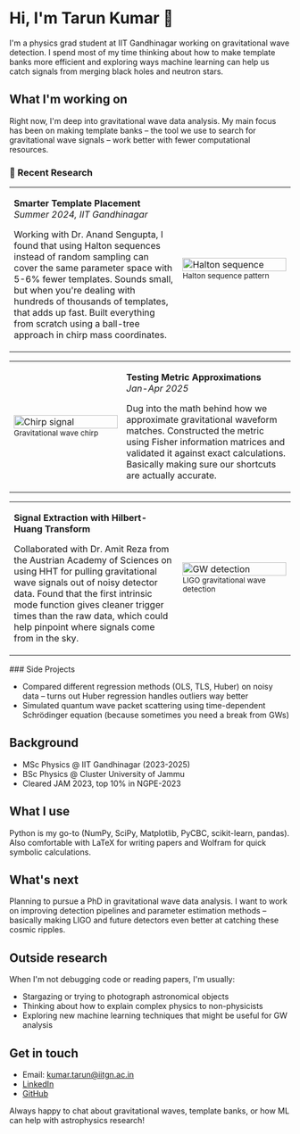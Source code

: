 # Hi, I'm Tarun Kumar 👋

I'm a physics grad student at IIT Gandhinagar working on gravitational wave detection. I spend most of my time thinking about how to make template banks more efficient and exploring ways machine learning can help us catch signals from merging black holes and neutron stars.

## What I'm working on

Right now, I'm deep into gravitational wave data analysis. My main focus has been on making template banks – the tool we use to search for gravitational wave signals – work better with fewer computational resources.

### 🌌 Recent Research

<table>
<tr>
<td width="60%">

**Smarter Template Placement**  
*Summer 2024, IIT Gandhinagar*

Working with Dr. Anand Sengupta, I found that using Halton sequences instead of random sampling can cover the same parameter space with 5-6% fewer templates. Sounds small, but when you're dealing with hundreds of thousands of templates, that adds up fast. Built everything from scratch using a ball-tree approach in chirp mass coordinates.

</td>
<td width="40%">
<img src="https://upload.wikimedia.org/wikipedia/commons/thumb/e/e3/Halton_sequence_2D.svg/400px-Halton_sequence_2D.svg.png" alt="Halton sequence" width="100%"/>
<sub>Halton sequence pattern</sub>
</td>
</tr>
</table>

<table>
<tr>
<td width="40%">
<img src="https://upload.wikimedia.org/wikipedia/commons/thumb/d/db/Chirp_signal.svg/500px-Chirp_signal.svg.png" alt="Chirp signal" width="100%"/>
<sub>Gravitational wave chirp</sub>
</td>
<td width="60%">

**Testing Metric Approximations**  
*Jan-Apr 2025*

Dug into the math behind how we approximate gravitational waveform matches. Constructed the metric using Fisher information matrices and validated it against exact calculations. Basically making sure our shortcuts are actually accurate.

</td>
</tr>
</table>

<table>
<tr>
<td width="60%">

**Signal Extraction with Hilbert-Huang Transform**

Collaborated with Dr. Amit Reza from the Austrian Academy of Sciences on using HHT for pulling gravitational wave signals out of noisy detector data. Found that the first intrinsic mode function gives cleaner trigger times than the raw data, which could help pinpoint where signals come from in the sky.

</td>
<td width="40%">
<img src="https://upload.wikimedia.org/wikipedia/commons/thumb/d/db/LIGO_measurement_of_gravitational_waves.svg/500px-LIGO_measurement_of_gravitational_waves.svg.png" alt="GW detection" width="100%"/>
<sub>LIGO gravitational wave detection</sub>
</td>
</tr>
</table>
### Side Projects

- Compared different regression methods (OLS, TLS, Huber) on noisy data – turns out Huber regression handles outliers way better
- Simulated quantum wave packet scattering using time-dependent Schrödinger equation (because sometimes you need a break from GWs)

## Background

- MSc Physics @ IIT Gandhinagar (2023-2025)
- BSc Physics @ Cluster University of Jammu
- Cleared JAM 2023, top 10% in NGPE-2023

## What I use

Python is my go-to (NumPy, SciPy, Matplotlib, PyCBC, scikit-learn, pandas). Also comfortable with LaTeX for writing papers and Wolfram for quick symbolic calculations.

## What's next

Planning to pursue a PhD in gravitational wave data analysis. I want to work on improving detection pipelines and parameter estimation methods – basically making LIGO and future detectors even better at catching these cosmic ripples.

## Outside research

When I'm not debugging code or reading papers, I'm usually:
- Stargazing or trying to photograph astronomical objects
- Thinking about how to explain complex physics to non-physicists
- Exploring new machine learning techniques that might be useful for GW analysis

## Get in touch

- Email: kumar.tarun@iitgn.ac.in
- [LinkedIn](https://www.linkedin.com/in/tarun-jindwan-324b69299/)
- [GitHub](https://github.com/Tarun354)

Always happy to chat about gravitational waves, template banks, or how ML can help with astrophysics research!
